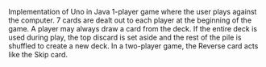 Implementation of Uno in Java
1-player game where the user plays against the computer. 
7 cards are dealt out to each player at the beginning of the game. A player may always draw a card from the deck.
If the entire deck is used during play, the top discard is set aside and the rest of the pile is shuffled to create a new deck.
In a two-player game, the Reverse card acts like the Skip card.
